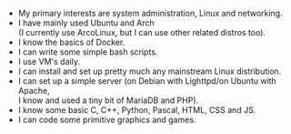 - My primary interests are system administration, Linux and networking.
- I have mainly used Ubuntu and Arch <br />(I currently use ArcoLinux, but I can use other related distros too).
- I know the basics of Docker.
- I can write some simple bash scripts.
- I use VM's daily.
- I can install and set up pretty much any mainstream Linux distribution.
- I can set up a simple server (on Debian with Lighttpd/on Ubuntu with Apache, <br />I know and used a tiny bit of MariaDB and PHP).
- I know some basic C, C++, Python, Pascal, HTML, CSS and JS. 
- I can code some primitive graphics and games.

